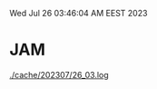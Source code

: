 Wed Jul 26 03:46:04 AM EEST 2023
# JAM
<a href='./cache/202307/26_03.log'>./cache/202307/26_03.log</a>
